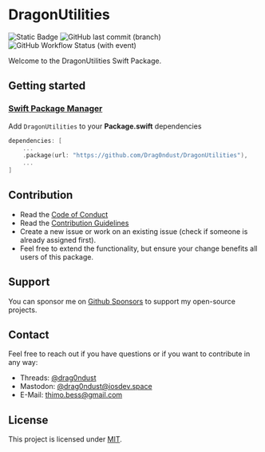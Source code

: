 # DragonUtilities

![Static Badge](https://img.shields.io/badge/status-active-brightgreen)
![GitHub last commit (branch)](https://img.shields.io/github/last-commit/Drag0ndust/DragonUtilities/develop?logo=github)
![GitHub Workflow Status (with event)](https://img.shields.io/github/actions/workflow/status/Drag0ndust/DragonUtilities/unit_tests.yml)

Welcome to the DragonUtilities Swift Package. 

## Getting started
### [Swift Package Manager](https://www.swift.org/package-manager/)
Add `DragonUtilities` to your **Package.swift** dependencies
```swift
dependencies: [
    ...
    .package(url: "https://github.com/Drag0ndust/DragonUtilities"),
    ...
]
```

## Contribution
- Read the [Code of Conduct](https://github.com/Drag0ndust/DragonUtilities/blob/develop/CODE_OF_CONDUCT.md)
- Read the [Contribution Guidelines](https://github.com/Drag0ndust/DragonUtilities/blob/develop/CONTRIBUTING.md)
- Create a new issue or work on an existing issue (check if someone is already assigned first).
- Feel free to extend the functionality, but ensure your change benefits all users of this package.

## Support
You can sponsor me on [Github Sponsors](https://github.com/sponsors/drag0ndust) to support my open-source projects.

## Contact

Feel free to reach out if you have questions or if you want to contribute in any way:

- Threads: [@drag0ndust](https://www.threads.net/@drag0ndust)
- Mastodon: [@drag0ndust@iosdev.space](https://iosdev.space/@drag0ndust)
- E-Mail: [thimo.bess@gmail.com](mailto:thimo.bess+opensource@gmail.com)

## License
This project is licensed under [MIT](https://github.com/Drag0ndust/DragonUtilities/blob/develop/LICENSE).
